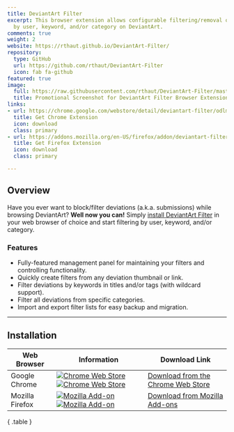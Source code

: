 ```yaml
---
title: DeviantArt Filter
excerpt: This browser extension allows configurable filtering/removal of deviations
  by user, keyword, and/or category on DeviantArt.
comments: true
weight: 2
website: https://rthaut.github.io/DeviantArt-Filter/
repository:
  type: GitHub
  url: https://github.com/rthaut/DeviantArt-Filter
  icon: fab fa-github
featured: true
image:
  full: https://raw.githubusercontent.com/rthaut/DeviantArt-Filter/master/promo/Screenshot_1280x800.png
  title: Promotional Screenshot for DeviantArt Filter Browser Extension
links:
- url: https://chrome.google.com/webstore/detail/deviantart-filter/odlmamilbohnpnoomjclomghphbajikp
  title: Get Chrome Extension
  icon: download
  class: primary
- url: https://addons.mozilla.org/en-US/firefox/addon/deviantart-filter/
  title: Get Firefox Extension
  icon: download
  class: primary

---
```

## Overview

Have you ever want to block/filter deviations (a.k.a. submissions) while browsing DeviantArt? **Well now you can!** Simply [install DeviantArt Filter](#installation) in your web browser of choice and start filtering by user, keyword, and/or category.

### Features

* Fully-featured management panel for maintaining your filters and controlling functionality.
* Quickly create filters from any deviation thumbnail or link.
* Filter deviations by keywords in titles and/or tags (with wildcard support).
* Filter all deviations from specific categories.
* Import and export filter lists for easy backup and migration.

* * *

## Installation

| Web Browser | Information | Download Link |
| ----------- | ----------- | ------------- |
| Google Chrome | [![Chrome Web Store][chrome-image-version]][chrome-url] [![Chrome Web Store][chrome-image-download]][chrome-url] | [Download from the Chrome Web Store][chrome-url] |
| Mozilla Firefox | [![Mozilla Add-on][firefox-image-version]][firefox-url] [![Mozilla Add-on][firefox-image-download]][firefox-url] | [Download from Mozilla Add-ons][firefox-url] |

{ .table }

[chrome-url]: https://chrome.google.com/webstore/detail/deviantart-filter/odlmamilbohnpnoomjclomghphbajikp
[chrome-image-download]: https://img.shields.io/chrome-web-store/d/odlmamilbohnpnoomjclomghphbajikp.svg
[chrome-image-version]: https://img.shields.io/chrome-web-store/v/odlmamilbohnpnoomjclomghphbajikp.svg

[firefox-url]: https://addons.mozilla.org/en-US/firefox/addon/deviantart-filter/
[firefox-image-download]: https://img.shields.io/amo/d/deviantart-filter.svg
[firefox-image-version]: https://img.shields.io/amo/v/deviantart-filter.svg